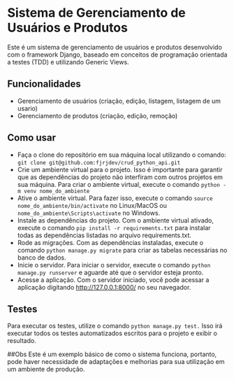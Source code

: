 # Sistema de Gerenciamento de Usuários e Produtos
Este é um sistema de gerenciamento de usuários e produtos desenvolvido com o framework Django, baseado em conceitos de programação orientada a testes (TDD) e utilizando Generic Views.

## Funcionalidades
- Gerenciamento de usuários (criação, edição, listagem, listagem de um usario)
- Gerenciamento de produtos (criação, edição, remoção)

## Como usar
- Faça o clone do repositório em sua máquina local utilizando o comando: 
```git clone git@github.com:fjrjdev/crud_python_api.git```
-  Crie um ambiente virtual para o projeto. Isso é importante para garantir que as dependências do projeto não interfiram com outros projetos em sua máquina. Para criar o ambiente virtual, execute o comando 
```python -m venv nome_do_ambiente```
- Ative o ambiente virtual. Para fazer isso, execute o comando ```source nome_do_ambiente/bin/activate``` no Linux/MacOS ou ```nome_do_ambiente\Scripts\activate``` no Windows.
- Instale as dependências do projeto. Com o ambiente virtual ativado, execute o comando ```pip install -r requirements.txt``` para instalar todas as dependências listadas no arquivo requirements.txt.
- Rode as migrações. Com as dependências instaladas, execute o comando ```python manage.py migrate``` para criar as tabelas necessárias no banco de dados.
- Inicie o servidor. Para iniciar o servidor, execute o comando ```python manage.py runserver``` e aguarde até que o servidor esteja pronto.
- Acesse a aplicação. Com o servidor iniciado, você pode acessar a aplicação digitando http://127.0.0.1:8000/ no seu navegador.
## Testes
Para executar os testes, utilize o comando ```python manage.py test.``` Isso irá executar todos os testes automatizados escritos para o projeto e exibir o resultado.

##Obs
Este é um exemplo básico de como o sistema funciona, portanto, pode haver necessidade de adaptações e melhorias para sua utilização em um ambiente de produção.
